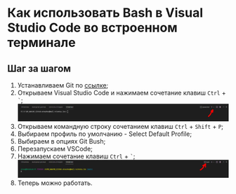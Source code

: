 # Как использовать Bash в Visual Studio Code во встроенном терминале

## Шаг за шагом

1. Устанавливаем Git по [ссылке](https://git-scm.com/download/win);
2. Открываем Visual Studio Code и нажимаем сочетание клавиш `Ctrl` + <code>`</code>;
![Изображение открывшегося терминала в VSCode](/source/img/terminal.png)
3. Открываем командную строку сочетанием клавиш `Ctrl` + `Shift` + `P`;
4. Выбираем профиль по умолчанию - Select Default Profile;
5. Выбираем в опциях Git Bush;
6. Перезапускаем VSCode;
7. Нажимаем сочетание клавиш `Ctrl` + <code>`</code>;
![Изображение открывшегося терминала в VSCode с Git Bash](/source/img/terminal-2.png)
8. Теперь можно работать.